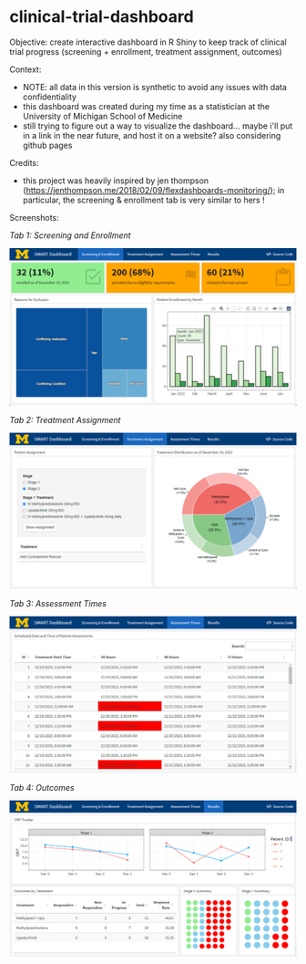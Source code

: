 # clinical-trial-dashboard

Objective: create interactive dashboard in R Shiny to keep track of clinical trial progress (screening + enrollment, treatment assignment, outcomes) 

Context: 
- NOTE: all data in this version is synthetic to avoid any issues with data confidentiality
- this dashboard was created during my time as a statistician at the University of Michigan School of Medicine
- still trying to figure out a way to visualize the dashboard... maybe i'll put in a link in the near future, and host it on a website? also considering github pages

Credits: 
- this project was heavily inspired by jen thompson (https://jenthompson.me/2018/02/09/flexdashboards-monitoring/); in particular, the screening & enrollment tab is very similar to hers !

Screenshots: 

_Tab 1: Screening and Enrollment_

![Tab 1: Screening and Enrollment](/images/snr.png)

_Tab 2: Treatment Assignment_

![Tab 2: Treatment Assignment](/images/treatment.png)

_Tab 3: Assessment Times_

![Tab 3: Assessment Times](/images/assessment.png)

_Tab 4: Outcomes_

![Tab 4: Outcomes](/images/outcomes.png)



